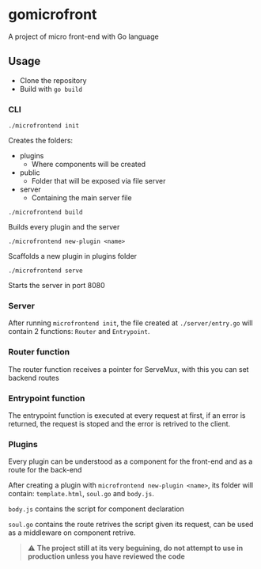 # gomicrofront
A project of micro front-end with Go language

## Usage
- Clone the repository
- Build with ```go build```

### CLI
```
./microfrontend init
```

Creates the folders:
- plugins 
    - Where components will be created
- public
    - Folder that will be exposed via file server
- server
    - Containing the main server file


```
./microfrontend build
```
Builds every plugin and the server

```
./microfrontend new-plugin <name>
```
Scaffolds a new plugin in plugins folder

```
./microfrontend serve
```
Starts the server in port 8080

### Server

After running ```microfrontend init```, the file created at ```./server/entry.go``` will contain 2 functions: ```Router``` and ```Entrypoint```.

### Router function
The router function receives a pointer for ServeMux, with this you can set backend routes

### Entrypoint function
The entrypoint function is executed at every request at first, if an error is returned, the request is stoped and the error is retrived to the client.


### Plugins
Every plugin can be understood as a component for the front-end and as a route for the back-end

After creating a plugin with ```microfrontend new-plugin <name>```, its folder will contain: ```template.html```, ```soul.go``` and ```body.js```.

```body.js``` contains the script for component declaration

```soul.go``` contains the route retrives the script given its request, can be used as a middleware on component retrive.

> :warning: **The project still at its very beguining, do not attempt to use in production unless you have reviewed the code**







